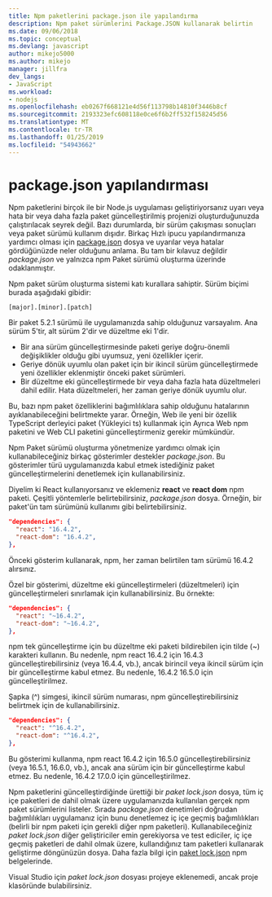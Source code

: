 ```yaml
---
title: Npm paketlerini package.json ile yapılandırma
description: Npm paket sürümlerini Package.JSON kullanarak belirtin
ms.date: 09/06/2018
ms.topic: conceptual
ms.devlang: javascript
author: mikejo5000
ms.author: mikejo
manager: jillfra
dev_langs:
- JavaScript
ms.workload:
- nodejs
ms.openlocfilehash: eb0267f668121e4d56f113798b14810f3446b8cf
ms.sourcegitcommit: 2193323efc608118e0ce6f6b2ff532f158245d56
ms.translationtype: MT
ms.contentlocale: tr-TR
ms.lasthandoff: 01/25/2019
ms.locfileid: "54943662"
---
```

# <a name="packagejson-configuration"></a>package.json yapılandırması

Npm paketlerini birçok ile bir Node.js uygulaması geliştiriyorsanız uyarı veya hata bir veya daha fazla paket güncelleştirilmiş projenizi oluşturduğunuzda çalıştırılacak seyrek değil. Bazı durumlarda, bir sürüm çakışması sonuçları veya paket sürümü kullanım dışıdır. Birkaç Hızlı ipucu yapılandırmanıza yardımcı olması için [package.json](https://docs.npmjs.com/files/package.json) dosya ve uyarılar veya hatalar gördüğünüzde neler olduğunu anlama. Bu tam bir kılavuz değildir *package.json* ve yalnızca npm Paket sürümü oluşturma üzerinde odaklanmıştır.

Npm paket sürüm oluşturma sistemi katı kurallara sahiptir. Sürüm biçimi burada aşağıdaki gibidir:

    [major].[minor].[patch]

Bir paket 5.2.1 sürümü ile uygulamanızda sahip olduğunuz varsayalım. Ana sürüm 5'tir, alt sürüm 2'dir ve düzeltme eki 1'dir.

* Bir ana sürüm güncelleştirmesinde paketi geriye doğru-önemli değişiklikler olduğu gibi uyumsuz, yeni özellikler içerir.
* Geriye dönük uyumlu olan paket için bir ikincil sürüm güncelleştirmede yeni özellikler eklenmiştir önceki paket sürümleri.
* Bir düzeltme eki güncelleştirmede bir veya daha fazla hata düzeltmeleri dahil edilir. Hata düzeltmeleri, her zaman geriye dönük uyumlu olur.

Bu, bazı npm paket özelliklerini bağımlılıklara sahip olduğunu hatalarının ayıklanabileceğini belirtmekte yarar. Örneğin, Web ile yeni bir özellik TypeScript derleyici paket (Yükleyici ts) kullanmak için Ayrıca Web npm paketini ve Web CLI paketini güncelleştirmeniz gerekir mümkündür.

Npm Paket sürümü oluşturma yönetmenize yardımcı olmak için kullanabileceğiniz birkaç gösterimler destekler *package.json*. Bu gösterimler türü uygulamanızda kabul etmek istediğiniz paket güncelleştirmelerini denetlemek için kullanabilirsiniz.

Diyelim ki React kullanıyorsanız ve eklemeniz **react** ve **react dom** npm paketi. Çeşitli yöntemlerle belirtebilirsiniz, *package.json* dosya. Örneğin, bir paket'ün tam sürümünü kullanımı gibi belirtebilirsiniz.

  ```json
  "dependencies": {
    "react": "16.4.2",
    "react-dom": "16.4.2",
  },
  ```

Önceki gösterim kullanarak, npm, her zaman belirtilen tam sürümü 16.4.2 alırsınız.

Özel bir gösterimi, düzeltme eki güncelleştirmeleri (düzeltmeleri) için güncelleştirmeleri sınırlamak için kullanabilirsiniz. Bu örnekte:

  ```json
  "dependencies": {
    "react": "~16.4.2",
    "react-dom": "~16.4.2",
  },
  ```

npm tek güncelleştirme için bu düzeltme eki paketi bildirebilen için tilde (~) karakteri kullanın. Bu nedenle, npm react 16.4.2 için 16.4.3 güncelleştirebilirsiniz (veya 16.4.4, vb.), ancak birincil veya ikincil sürüm için bir güncelleştirme kabul etmez. Bu nedenle, 16.4.2 16.5.0 için güncelleştirilmez.

Şapka (^) simgesi, ikincil sürüm numarası, npm güncelleştirebilirsiniz belirtmek için de kullanabilirsiniz.

  ```json
  "dependencies": {
    "react": "^16.4.2",
    "react-dom": "^16.4.2",
  },
  ```

Bu gösterimi kullanma, npm react 16.4.2 için 16.5.0 güncelleştirebilirsiniz (veya 16.5.1, 16.6.0, vb.), ancak ana sürüm için bir güncelleştirme kabul etmez. Bu nedenle, 16.4.2 17.0.0 için güncelleştirilmez.

Npm paketlerini güncelleştirdiğinde ürettiği bir *paket lock.json* dosya, tüm iç içe paketleri de dahil olmak üzere uygulamanızda kullanılan gerçek npm paket sürümlerini listeler. Sırada *package.json* denetimleri doğrudan bağımlılıkları uygulamanız için bunu denetlemez iç içe geçmiş bağımlılıkları (belirli bir npm paketi için gerekli diğer npm paketleri). Kullanabileceğiniz *paket lock.json* diğer geliştiriciler emin gerekiyorsa ve test ediciler, iç içe geçmiş paketleri de dahil olmak üzere, kullandığınız tam paketleri kullanarak geliştirme döngünüzün dosya. Daha fazla bilgi için [paket lock.json](https://docs.npmjs.com/files/package-lock.json) npm belgelerinde.

Visual Studio için *paket lock.json* dosyası projeye eklenemedi, ancak proje klasöründe bulabilirsiniz.

